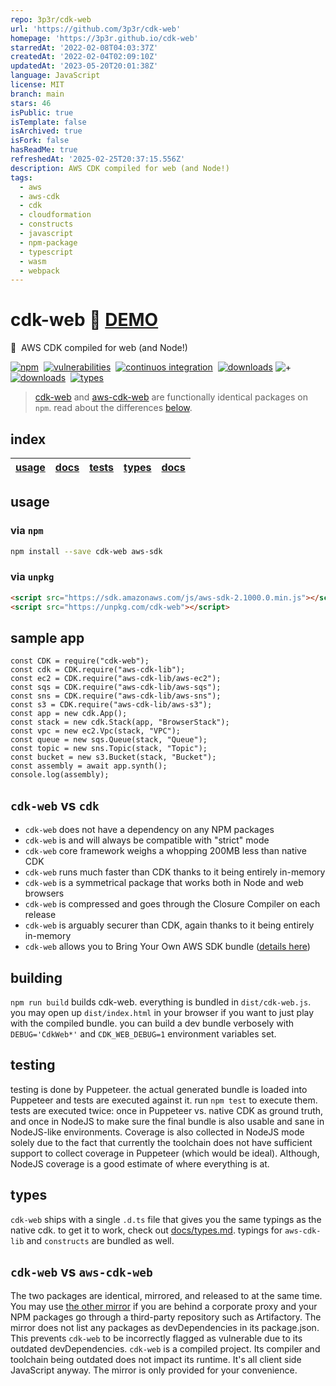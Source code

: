 ```yaml
---
repo: 3p3r/cdk-web
url: 'https://github.com/3p3r/cdk-web'
homepage: 'https://3p3r.github.io/cdk-web'
starredAt: '2022-02-08T04:03:37Z'
createdAt: '2022-02-04T02:09:10Z'
updatedAt: '2023-05-20T20:01:38Z'
language: JavaScript
license: MIT
branch: main
stars: 46
isPublic: true
isTemplate: false
isArchived: true
isFork: false
hasReadMe: true
refreshedAt: '2025-02-25T20:37:15.556Z'
description: AWS CDK compiled for web (and Node!)
tags:
  - aws
  - aws-cdk
  - cdk
  - cloudformation
  - constructs
  - javascript
  - npm-package
  - typescript
  - wasm
  - webpack
---
```


# cdk-web :rocket: [**DEMO**](https://3p3r.github.io/cdk-web)

:muscle: &nbsp;AWS CDK compiled for web (and Node!)

[![npm](https://img.shields.io/npm/v/cdk-web.svg)](https://www.npmjs.com/package/cdk-web)&nbsp;
[![vulnerabilities](https://img.shields.io/snyk/vulnerabilities/npm/cdk-web)](https://security.snyk.io/vuln/npm/?search=cdk-web)&nbsp;
[![continuos integration](https://github.com/3p3r/cdk-web/actions/workflows/ci.yml/badge.svg)](https://github.com/3p3r/cdk-web/actions)&nbsp;
[![downloads](https://img.shields.io/npm/dt/cdk-web.svg?label=cdk-web)](https://www.npmjs.com/package/cdk-web)&nbsp;![+](https://img.shields.io/badge/-%2B-blueviolet)&nbsp;[![downloads](https://img.shields.io/npm/dt/aws-cdk-web.svg?label=aws-cdk-web)](https://www.npmjs.com/package/aws-cdk-web)&nbsp;
[![types](https://img.shields.io/npm/types/cdk-web)](https://github.com/3p3r/cdk-web/blob/main/docs/types.md)&nbsp;

> [cdk-web](https://www.npmjs.com/package/cdk-web) and [aws-cdk-web](https://www.npmjs.com/package/aws-cdk-web) are functionally identical packages on `npm`. read about the differences [below](#cdk-web-vs-aws-cdk-web).

## index

| [usage](#usage) | [docs](#documentation) | [tests](#testing) | [types](#types) | [docs](docs/README.md) |
| --------------- | ---------------------- | ----------------- | --------------- | ---------------------- |

## usage

### via `npm`

```bash
npm install --save cdk-web aws-sdk
```

### via `unpkg`

```HTML
<script src="https://sdk.amazonaws.com/js/aws-sdk-2.1000.0.min.js"></script>
<script src="https://unpkg.com/cdk-web"></script>
```

## sample app

```JS
const CDK = require("cdk-web");
const cdk = CDK.require("aws-cdk-lib");
const ec2 = CDK.require("aws-cdk-lib/aws-ec2");
const sqs = CDK.require("aws-cdk-lib/aws-sqs");
const sns = CDK.require("aws-cdk-lib/aws-sns");
const s3 = CDK.require("aws-cdk-lib/aws-s3");
const app = new cdk.App();
const stack = new cdk.Stack(app, "BrowserStack");
const vpc = new ec2.Vpc(stack, "VPC");
const queue = new sqs.Queue(stack, "Queue");
const topic = new sns.Topic(stack, "Topic");
const bucket = new s3.Bucket(stack, "Bucket");
const assembly = await app.synth();
console.log(assembly);
```

## `cdk-web` vs `cdk`

- `cdk-web` does not have a dependency on any NPM packages
- `cdk-web` is and will always be compatible with "strict" mode
- `cdk-web` core framework weighs a whopping 200MB less than native CDK
- `cdk-web` runs much faster than CDK thanks to it being entirely in-memory
- `cdk-web` is a symmetrical package that works both in Node and web browsers
- `cdk-web` is compressed and goes through the Closure Compiler on each release
- `cdk-web` is arguably securer than CDK, again thanks to it being entirely in-memory
- `cdk-web` allows you to Bring Your Own AWS SDK bundle ([details here](https://docs.aws.amazon.com/sdk-for-javascript/v2/developer-guide/building-sdk-for-browsers.html#using-the-sdk-builder))

## building

`npm run build` builds cdk-web. everything is bundled in `dist/cdk-web.js`.
you may open up `dist/index.html` in your browser if you want to just play with the compiled bundle.
you can build a dev bundle verbosely with `DEBUG='CdkWeb*'` and `CDK_WEB_DEBUG=1` environment variables set.

## testing

testing is done by Puppeteer. the actual generated bundle is loaded into Puppeteer and tests are executed against it.
run `npm test` to execute them. tests are executed twice: once in Puppeteer vs. native CDK as ground truth, and once in
NodeJS to make sure the final bundle is also usable and sane in NodeJS-like environments. Coverage is also collected in
NodeJS mode solely due to the fact that currently the toolchain does not have sufficient support to collect coverage in
Puppeteer (which would be ideal). Although, NodeJS coverage is a good estimate of where everything is at.

## types

`cdk-web` ships with a single `.d.ts` file that gives you the same typings as the native cdk. to get it to work, check
out [docs/types.md](docs/types.md). typings for `aws-cdk-lib` and `constructs` are bundled as well.

## `cdk-web` vs `aws-cdk-web`

The two packages are identical, mirrored, and released to at the same time.
You may use [the other mirror](https://www.npmjs.com/package/aws-cdk-web) if you are behind a corporate proxy and your
NPM packages go through a third-party repository such as Artifactory. The mirror does not list any packages as
devDependencies in its package.json. This prevents `cdk-web` to be incorrectly flagged as vulnerable due to its outdated
devDependencies. `cdk-web` is a compiled project. Its compiler and toolchain being outdated does not impact its runtime.
It's all client side JavaScript anyway. The mirror is only provided for your convenience.
